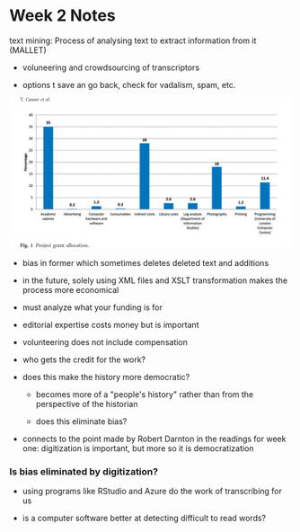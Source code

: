 # Week 2 Notes

text mining: Process of analysing text to extract information from it (MALLET)

- voluneering and crowdsourcing of transcriptors

- options t save an go back, check for vadalism, spam, etc.

![image i just uploaded](notesw2.png)

- bias in former which sometimes deletes deleted text and additions

- in the future, solely using XML files and XSLT transformation makes the process more economical

- must analyze what your funding is for

- editorial expertise costs money but is important

- volunteering does not include compensation

- who gets the credit for the work?

- does this make the history more democratic?

    - becomes more of a "people's history" rather than from the perspective of the historian
    
    - does this eliminate bias?

- connects to the point made by Robert Darnton in the readings for week one: digitization is important, but more so it is democratization

### Is bias eliminated by digitization?

- using programs like RStudio and Azure do the work of transcribing for us

- is a computer software better at detecting difficult to read words?
